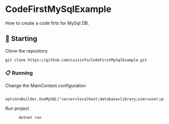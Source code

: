 # CodeFirstMySqlExample

How to create a code firts for MySql DB.

## 🚀 Starting

Clone the repository.

```
git clone https://github.com/Luizinfo/CodeFirstMySqlExample.git
```

### 📋 Running

Change the MainContext configuration

```
      optionsBuilder.UseMySQL("server=localhost;database=library;user=user;password=password");
```

Run project

```
      dotnet run
```